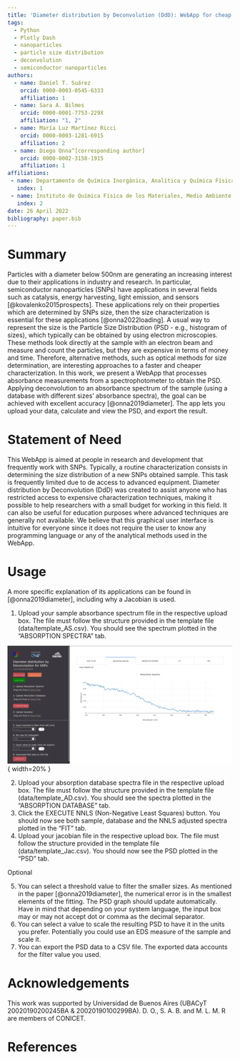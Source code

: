 ```yaml
---
title: 'Diameter distribution by Deconvolution (DdD): WebApp for cheap and fast determination of particle size distribution (PSD) of semiconductor nanoparticles from optical measurements'
tags:
  - Python
  - Plotly Dash
  - nanoparticles
  - particle size distribution
  - deconvolution
  - semiconductor nanoparticles
authors:
  - name: Daniel T. Suárez
    orcid: 0000-0003-0545-6333
    affiliation: 1
  - name: Sara A. Bilmes
    orcid: 0000-0001-7753-229X
    affiliation: "1, 2"
  - name: María Luz Martínez Ricci
    orcid: 0000-0003-1281-6915
    affiliation: 2
  - name: Diego Onna^[corresponding author]
    orcid: 0000-0002-3158-1915
    affiliation: 1
affiliations:
 - name: Departamento de Química Inorgánica, Analítica y Química Física, Facultad de Ciencias Exactas y Naturales, Universidad de Buenos Aires, Buenos Aires, Argentina
   index: 1
 - name: Instituto de Química Física de los Materiales, Medio Ambiente y Energía, (INQUIMAE) CONICET Universidad de Buenos Aires, Buenos Aires, Argentina
   index: 2
date: 26 April 2022
bibliography: paper.bib
---
```


# Summary

Particles with a diameter below 500nm are generating an increasing interest due to their applications in industry and research. In particular, semiconductor nanoparticles (SNPs) have applications in several fields such as catalysis, energy harvesting, light emission, and sensors [@kovalenko2015prospects]. These applications rely on their properties which are determined by SNPs size, then the size characterization is essential for these applications [@onna2022loading]. A usual way to represent the size is the Particle Size Distribution (PSD - e.g., histogram of sizes), which typically can be obtained by using electron microscopies. These methods look directly at the sample with an electron beam and measure and count the particles, but they are expensive in terms of money and time. Therefore, alternative methods, such as optical methods for size determination, are interesting approaches to a faster and cheaper characterization.
In this work, we present a WebApp that processes absorbance measurements from a spectrophotometer to obtain the PSD. Applying deconvolution to an absorbance spectrum of the sample (using a database with different sizes’ absorbance spectra), the goal can be achieved with excellent accuracy [@onna2019diameter]. The app lets you upload your data, calculate and view the PSD, and export the result.

# Statement of Need

This WebApp is aimed at people in research and development that frequently work with SNPs. Typically, a routine characterization consists in determining the size distribution of a new SNPs obtained sample. This task is frequently limited due to de access to advanced equipment.
Diameter distribution by Deconvolution (DdD) was created to assist anyone who has restricted access to expensive characterization techniques, making it possible to help researchers with a small budget for working in this field. It can also be useful for education purposes where advanced techniques are generally not available.
We believe that this graphical user interface is intuitive for everyone since it does not require the user to know any programming language or any of the analytical methods used in the WebApp.

# Usage

A more specific explanation of its applications can be found in [@onna2019diameter], including why a Jacobian is used.

1. Upload your sample absorbance spectrum file in the respective upload box. The file must follow the structure provided in the template file (data/template_AS.csv). You should see the spectrum plotted in the “ABSORPTION SPECTRA” tab.

![Caption for example figure.](assets/fig1.png){ width=20% }

2. Upload your absorption database spectra file in the respective upload box. The file must follow the structure provided in the template file (data/template_AD.csv). You should see the spectra plotted in the “ABSORPTION DATABASE” tab.
3. Click the EXECUTE NNLS (Non-Negative Least Squares) button. You should now see both sample, database and the NNLS adjusted spectra plotted in the “FIT” tab.
4. Upload your jacobian file in the respective upload box. The file must follow the structure provided in the template file (data/template_Jac.csv). You should now see the PSD plotted in the “PSD” tab.

Optional

5. You can select a threshold value to filter the smaller sizes. As mentioned in the paper [@onna2019diameter], the numerical error is in the smallest elements of the fitting. The PSD graph should update automatically. Have in mind that depending on your system language, the input box may or may not accept dot or comma as the decimal separator.
6. You can select a value to scale the resulting PSD to have it in the units you prefer. Potentially you could use an EDS measure of the sample and scale it.
7. You can export the PSD data to a CSV file. The exported data accounts for the filter value you used.


# Acknowledgements

This work was supported by Universidad de Buenos Aires (UBACyT 20020190200245BA & 20020190100299BA). D. O., S. A. B. and M. L. M. R are members of CONICET. 
 
# References
